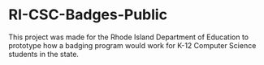 # RI-CSC-Badges-Public

This project was made for the Rhode Island Department of Education to prototype how a badging program would work for K-12 Computer Science students in the state.  
